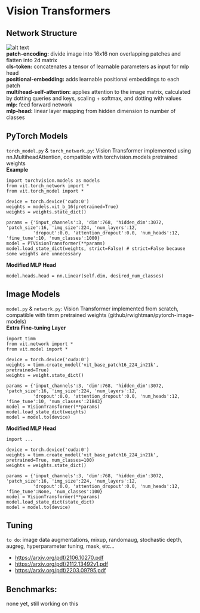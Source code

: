 # Vision Transformers

## Network Structure
![alt text](https://www.researchgate.net/publication/348947034/figure/fig2/AS:986572736446471@1612228678819/The-Vision-Transformer-architecture-a-the-main-architecture-of-the-model-b-the.png) <br>
**patch-encoding:** divide image into 16x16 non overlapping patches and flatten into 2d matrix <br>
**cls-token:** concatenates a tensor of learnable parameters as input for mlp head <br>
**positional-embedding:** adds learnable positional embeddings to each patch <br>
**multihead-self-attention:** applies attention to the image matrix, calculated by dotting queries and keys, scaling + softmax, and dotting with values <br>
**mlp:** feed forward network <br>
**mlp-head:** linear layer mapping from hidden dimension to number of classes

## PyTorch Models
`torch_model.py` & `torch_network.py`: Vision Transformer implemented using nn.MultiheadAttention, compatible with torchvision.models pretrained weights <br>
**Example**
```
import torchvision.models as models
from vit.torch_network import *
from vit.torch_model import * 

device = torch.device('cuda:0')
weights = models.vit_b_16(pretrained=True)
weights = weights.state_dict()

params = {'input_channels':3, 'dim':768, 'hidden_dim':3072, 'patch_size':16, 'img_size':224, 'num_layers':12, 
          'dropout':0.0, 'attention_dropout':0.0, 'num_heads':12, 'fine_tune':10, 'num_classes':1000}
model = PTVisionTransformer(**params)
model.load_state_dict(weights, strict=False) # strict=False because some weights are unnecessary
```
**Modified MLP Head**
```
model.heads.head = nn.Linear(self.dim, desired_num_classes)
```

## Image Models
`model.py` & `network.py`: Vision Transformer implemented from scratch, compatible with timm pretrained weights (github/rwightman/pytorch-image-models) <br>
**Extra Fine-tuning Layer**
```
import timm
from vit.network import *
from vit.model import *

device = torch.device('cuda:0')
weights = timm.create_model('vit_base_patch16_224_in21k', pretrained=True)
weights = weight.state_dict()

params = {'input_channels':3, 'dim':768, 'hidden_dim':3072, 'patch_size':16, 'img_size':224, 'num_layers':12, 
          'dropout':0.0, 'attention_dropout':0.0, 'num_heads':12, 'fine_tune':10, 'num_classes':21843}
model = VisionTransformer(**params)
model.load_state_dict(weights)
model = model.to(device)
```
**Modified MLP Head**
```
import ...

device = torch.device('cuda:0')
weights = timm.create_model('vit_base_patch16_224_in21k', pretrained=True, num_classes=100)
weights = weights.state_dict()

params = {'input_channels':3, 'dim':768, 'hidden_dim':3072, 'patch_size':16, 'img_size':224, 'num_layers':12, 
          'dropout':0.0, 'attention_dropout':0.0, 'num_heads':12, 'fine_tune':None, 'num_classes':100}
model = VisionTransformer(**params)
model.load_state_dict(state_dict)
model = model.to(device)
```

## Tuning
`to do`: image data augmentations, mixup, randomaug, stochastic depth, augreg, hyperparameter tuning, mask, etc... <br>
* https://arxiv.org/pdf/2106.10270.pdf
* https://arxiv.org/pdf/2112.13492v1.pdf
* https://arxiv.org/pdf/2203.09795.pdf

## Benchmarks:
none yet, still working on this